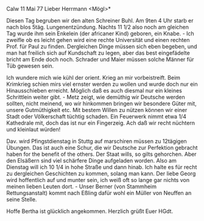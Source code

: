  Calw 11 Mai 77
Lieber Herrmann <Mögl>*

Diesen Tag begruben wir den alten Schreiner Buhl. Am 9ten 4 Uhr starb er nach blos 5täg. Lungenentzündung. Nachts 11 1/2 also noch am gleichen Tag wurde ihm sein Enkelein (der africaner Kind) geboren, ein Knabe. - Ich zweifle ob es leicht gehen wird eine rechte Universität und einen rechten Prof. für Paul zu finden. Dergleichen Dinge müssen sich eben begeben, und man hat freilich sich auf Kundschaft zu legen, aber das best eingefädelte bricht am Ende doch noch. Schrader und Maier müssen solche Männer für Tüb gewesen sein.

Ich wundere mich wie kühl der orient. Krieg an mir vorbeistreift. Beim Krimkrieg schien mirs viel ernster werden zu wollen und wurde doch nur ein Hinausschieben erreicht. Möglich daß es auch diesmal nur ein kleines Schrittlein weiter gibt. - Metz zeigt, wie demüthig wir Deutsche werden sollten, nicht meinend, wo wir hinkommen bringen wir besondere Güter mit, unsere Gutmüthigkeit etc. Mit bestem Willen zu nützen können wir einer Stadt oder Völkerschaft tüchtig schaden. Ein Feuerwerk nimmt etwa 1/4 Kathedrale mit, doch das ist nur ein Fingerzeig. Ach daß wir recht nüchtern und kleinlaut würden!

Dav. wird Pfingstdienstag in Stuttg auf marschiren müssen zu 12tägigen Übungen. Das ist auch eine Schur, die wir Deutsche zur Perfektion gebracht haben for the benefit of the others. Der Staat wills, so gilts gehorchen. Aber den Elsäßern sind viel schärfere Dinge aufgeladen worden. 
Also am Dienstag will ich 10 1/4 in hohe Straße und dann hinab. Ich halte es für recht zu dergleichen Geschichten zu kommen, solang man kann. Der liebe Georg wird hoffentlich auf und munter sein, ich weiß oft so lange gar nichts von meinen lieben Leuten dort. - Unser Berner (von Stammheim Rettungsanstalt) kommt nach Eßling dafür wohl ein Müller von Neuffen an seine Stelle.

Hoffe Bertha ist glücklich angekommen. Herzlich grüßt Euer HGdt. 